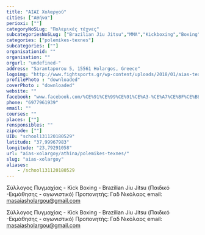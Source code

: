 ```yaml
---
title: "ΑΙΑΣ Χολαργού"
cities: ["Αθήνα"]
perioxi: [""]
categoryNoSLug: "Πολεμικές τέχνες"
subcategoriesNoSLug: ["Brazilian Jiu Jitsu","MMA","Kickboxing","Boxing"]
categories: ["polemikes-texnes"]
subcategories: [""]
organisationid: ""
organisation: ""
orgurl: "undefined-"
address: "Sarantaporou 5, 15561 Holargos, Greece"
logoimg: "http://www.fightsports.gr/wp-content/uploads/2018/01/aias-team-gad-logo.jpg"
profilePhoto : "downloaded"
coverPhoto : "downloaded"
website: ""
facebook: "www.facebook.com/%CE%91%CE%99%CE%91%CE%A3-%CE%A7%CE%BF%CE%BB%CE%B1%CF%81%CE%B3%CE%BF%CF%85-1109921375726304/"
phone: "6977961939"
email: ""
courses: ""
places: [""]
rensponsibles: ""
zipcode: [""]
UID: "school131120180529"
latitude: "37,99967983"
longitude: "23,79291058"
url: "aias-xolargoy/athina/polemikes-texnes/"
slug: "aias-xolargoy"
aliases:
    - /school131120180529
---
```



Σύλλογος Πυγμαχίας - Kick Boxing - Brazilian Jiu Jitsu (Παιδικό -Εκμάθησης - αγωνιστικό) Προπονητής: Γαδ Νικόλαος email: masaiasholargou@gmail.com

Σύλλογος Πυγμαχίας - Kick Boxing - Brazilian Jiu Jitsu (Παιδικό -Εκμάθησης - αγωνιστικό) Προπονητής: Γαδ Νικόλαος email: masaiasholargou@gmail.com